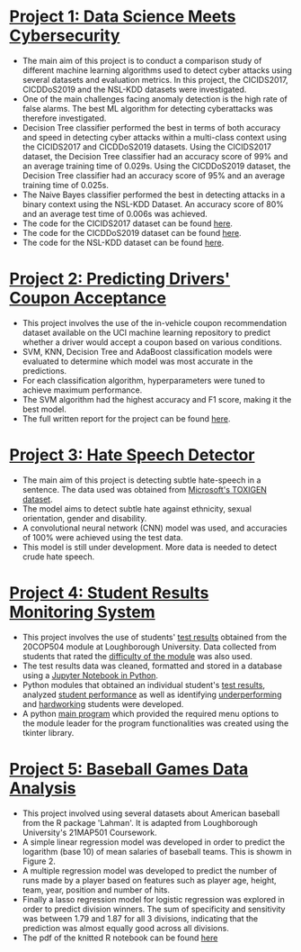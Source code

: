 # [Project 1: Data Science Meets Cybersecurity](https://github.com/kelvinsima2/Cybersecurity-Data-Science)
- The main aim of this project is to conduct a comparison study of different machine learning algorithms used to detect cyber attacks using several datasets and evaluation metrics. In this project, the CICIDS2017, CICDDoS2019 and the NSL-KDD datasets were investigated.
- One of the main challenges facing anomaly detection is the high rate of false alarms. The best ML algorithm for detecting cyberattacks was therefore investigated.
- Decision Tree classifier performed the best in terms of both accuracy and speed in detecting cyber attacks within a multi-class context using the CICIDS2017 and CICDDoS2019 datasets. Using the CICIDS2017 dataset, the Decision Tree classifier had an accuracy score of 99% and an average training time of 0.029s. Using the CICDDoS2019 dataset, the Decision Tree classifier had an accuracy score of 95% and an average training time of 0.025s. 
- The Naive Bayes classifier performed the best in detecting attacks in a binary context using the NSL-KDD Dataset. An accuracy score of 80% and an average test time of 0.006s was achieved.
- The code for the CICIDS2017 dataset can be found [here](https://github.com/kelvinsima2/Cybersecurity-Data-Science/blob/main/Notebooks/CICIDS2017_Data_Science_Project.ipynb).
- The code for the CICDDoS2019 dataset can be found [here](https://github.com/kelvinsima2/Cybersecurity-Data-Science/blob/main/Notebooks/CICDDoS2019_Data_Science_Project.ipynb).
- The code for the NSL-KDD dataset can be found [here](https://github.com/kelvinsima2/Cybersecurity-Data-Science/blob/main/Notebooks/NSL_KDD_Data_Science_Project.ipynb).


# [Project 2: Predicting Drivers' Coupon Acceptance](https://github.com/kelvinsima2/coupon_predictor/blob/main/Coursework1.ipynb)

- This project involves the use of the in-vehicle coupon recommendation dataset available on the UCI machine learning repository to predict whether a driver would accept a coupon based on various conditions.
- SVM, KNN, Decision Tree and AdaBoost classification models were evaluated to determine which model was most accurate in the predictions.
- For each classification algorithm, hyperparameters were tuned to achieve maximum performance.
- The SVM algorithm had the highest accuracy and F1 score, making it the best model.
- The full written report for the project can be found [here](https://github.com/kelvinsima2/coupon_predictor/blob/main/report_F134712.pdf).


# [Project 3: Hate Speech Detector](https://github.com/kelvinsima2/Hate-Speech-Detector/blob/main/notebooks/Hate_Speech_Detector.ipynb)
- The main aim of this project is detecting subtle hate-speech in a sentence. The data used was obtained from [Microsoft's TOXIGEN dataset](https://github.com/microsoft/TOXIGEN).
- The model aims to detect subtle hate against ethnicity, sexual orientation, gender and disability.
- A convolutional neural network (CNN) model was used, and accuracies of 100% were achieved using the test data.
- This model is still under development. More data is needed to detect crude hate speech.

# [Project 4: Student Results Monitoring System](https://github.com/kelvinsima2/Student-Results)
- This project involves the use of students' [test results](https://github.com/kelvinsima2/Student-Results/blob/main/TestResultCSV%20files.zip) obtained from the 20COP504 module at Loughborough University. Data collected from students that rated the [difficulty of the module](https://github.com/kelvinsima2/Student-Results/blob/main/StudentRate.csv) was also used.
- The test results data was cleaned, formatted and stored in a database using a [Jupyter Notebook in Python](https://github.com/kelvinsima2/Student-Results/blob/main/CW1.ipynb).
- Python modules that obtained an individual student's [test results](https://github.com/kelvinsima2/Student-Results/blob/main/testResults.py), analyzed [student performance](https://github.com/kelvinsima2/Student-Results/blob/main/studentPerformance.py) as well as identifying [underperforming](https://github.com/kelvinsima2/Student-Results/blob/main/underperformingStudent.py) and [hardworking](https://github.com/kelvinsima2/Student-Results/blob/main/hardworkingStudents.py) students were developed.
- A python [main program](https://github.com/kelvinsima2/Student-Results/blob/main/menu.py) which provided the required menu options to the module leader for the program functionalities was created using the tkinter library. 

# [Project 5: Baseball Games Data Analysis](https://github.com/kelvinsima2/Baseball_teams_analysis_R_project/blob/main/baseball%20project.Rmd)
- This project involved using several datasets about American baseball from the R package 'Lahman'. It is adapted from Loughborough University's 21MAP501 Coursework.
- A simple linear regression model was developed in order to predict the logarithm (base 10) of mean salaries of baseball teams. This is showm in Figure 2.
- A multiple regression model was developed to predict the number of runs made by a player based on features such as player age, height, team, year, position and number of hits.
- Finally a lasso regression model for logistic regression was explored in order to predict division winners. The sum of specificity and sensitivity was between 1.79 and 1.87 for all 3 divisions, indicating that the prediction was almost equally good across all divisions.
- The pdf of the knitted R notebook can be found [here](https://github.com/kelvinsima2/Baseball_teams_analysis_R_project/blob/main/Baseball%20Project.pdf)


